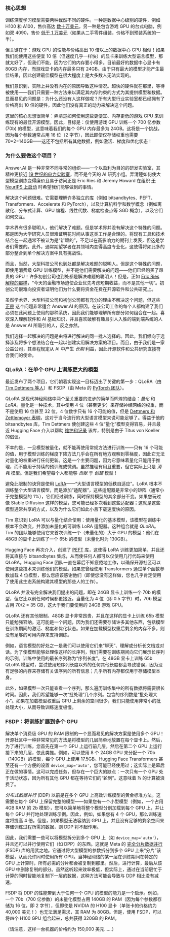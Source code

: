 ### 核心思想

训练深度学习模型需要两种截然不同的硬件。一种是数据中心级别的硬件，例如 H100 和 A100，售价高达 [数十万美元](https://shop.lambdalabs.com/deep-learning/servers/blade/customize)。另一种是包含游戏 GPU 的台式电脑，例如双 4090，售价 [低于 1 万美元](https://shop.lambdalabs.com/gpu-workstations/vector/customize)（如果从二手零件组装，价格不到预装系统的一半）。

但关键在于：游戏 GPU 的性能与价格高出 10 倍以上的数据中心 GPU 相似！如果我们能使用这些便宜 10 倍（但速度几乎一样快）的显卡来训练大型语言模型，那就太好了，但我们不能，因为它们的内存要小得多。目前最好的数据中心显卡有 80GB 内存，而游戏显卡的内存最多只有 24GB。由于只有最大的模型才能产生最佳结果，因此创建最佳模型在很大程度上是大多数人无法实现的。

我们意识到，实际上并没有内在的原因导致这种情况。超快的硬件就在那里，等待被使用——我们只需要一种方法来以满足其内存约束的方式为其提供模型和数据。显而易见的问题是：为什么还没有人这样做呢？所有大型行业实验室都已经拥有了价格高出 10 倍的硬件，因此他们没有真正的动力来解决这个问题。

这里的核心思想很简单：弄清楚如何使用这些更便宜、内存更低的游戏 GPU 来训练现有的最佳开源模型。因此，目标是：仅使用游戏 GPU 训练一个 700 亿参数 (70b) 的模型，这意味着我们的每个 GPU 内存最多为 24GB。这将是一个挑战，因为每个参数通常占用 16 位（2 字节），因此即使仅存储权重也需要 70\*2=140GB——这还不包括所有其他数据，例如激活、梯度和优化状态！

### 为什么要做这个项目？

Answer.AI 是一种非常不同寻常的组织——一个以盈利为目的的研发实验室，其精神更接近 [19 世纪的电力实验室](https://www.answer.ai/posts/2024-01-26-freaktakes-lessons.html)，而不是今天的 AI 研究小组。弄清楚如何使大型模型训练变得廉价且易于访问正是 Eric Ries 和 Jeremy Howard 在组织 [于 NeurIPS 上启动](https://www.answer.ai/posts/2023-12-12-launch.html) 时希望我们能够做到的事情。

解决这个问题很难。它需要理解许多独立的库（例如 bitsandbytes、PEFT、Transformers、Accelerate 和 PyTorch），以及计算机科学和数学概念（例如离散化、分布式计算、GPU 编程、线性代数、梯度检查点等 SGD 概念），以及它们如何交互。

学术界有很多聪明人，他们解决了难题。但是学术界并没有解决这个特殊的问题。那是因为大学研究人员很难证明花时间从事这类工作是合理的。将现有工具和技术结合在一起通常不被认为是“新颖的”，不足以在高影响力的期刊上发表，但这是学者们需要的。此外，通常期望学者在其领域内变得高度专业化，这使得将如此多的部分整合到单个解决方案中具有挑战性。

而且，当然，大型科技公司也到处都是解决难题的聪明人。但是这个特殊的问题，即使用消费级 GPU 训练模型，并不是他们需要解决的问题——他们已经购买了昂贵的 GPU！许多初创公司也到处都是解决难题的聪明人！但是，正如 [Eric Ries 解释的那样](https://ltse.com/about/mission)，“今天的金融市场迫使企业优先考虑短期收益，而不是其他一切”。初创公司很难向投资者证明他们为什么要将资金花费在开源软件和公共研究上。

虽然学术界、大型科技公司和初创公司都有充分的理由不解决这个问题，但这些 [正是](https://www.answer.ai/posts/2023-12-12-launch.html) 这个问题非常适合 Answer.AI 的原因。在该公司工作的每个人都构建了我们必须在此问题上使用的那种系统，因此我们能够理解所有部分如何组合在一起。喜欢深入理解软件和 AI 基础知识，并且喜欢破解有趣且引人入胜的端到端系统的人是 Answer.AI 所吸引的人，反之亦然。

我们选择一起解决的问题是由将进行解决的同一批人选择的。因此，我们倾向于选择涉及将多个想法结合在一起以创建实用解决方案的项目。而且，由于我们是一家公益公司，其章程规定从 AI 中产生 *长期* 利益，因此开源软件和公共研究直接符合我们的使命。

### QLoRA：在单个 GPU 上训练更大的模型

最近发布了两个项目，它们朝着实现这一目标迈出了关键的第一步：QLoRA（由 [Tim Dettmers 等人](https://arxiv.org/abs/2305.14314)）和 FSDP（由 Meta 的 [PyTorch 团队](https://engineering.fb.com/2021/07/15/open-source/fsdp/)）。

QLoRA 是现代神经网络中两个至关重要的进步的简单而辉煌的结合：*量化* 和 *LoRA*。量化是一种技术，其中使用 4 位（甚至更少）来存储神经网络的权重，而不是使用 16 位甚至 32 位。4 位数字只有 16 个可能的值，但是 [Dettmers 和 Zettlemoyer 表明](https://arxiv.org/abs/2212.09720)，这对于当今流行的大型语言模型来说可能足够了。得益于他的 bitsandbytes 库，Tim Dettmers 使创建这些 4 位“量化”模型变得容易，并且最近 Hugging Face 介入以帮助 [维护和记录](https://huggingface.co/docs/bitsandbytes/main/en/index) 该库，特别是由于 Titus von Koeller 的倡议。

不幸的是，一旦模型被量化，就不能再使用常规方法进行训练——只有 16 个可能的值，用于模型训练的梯度下降方法几乎会在所有地方观察到零梯度，因此它无法对量化的权重进行任何更新。这是一个主要问题，因为它意味着量化只能用于推理，而不能用于持续的预训练或微调。虽然推理有用且重要，但它实际上只是 *消耗* 模型。但是我们希望每个人都能够 *贡献* 于 *创建* 模型！

避免此限制的诀窍是使用 [LoRA](https://arxiv.org/abs/2106.09685)——“大型语言模型的低秩自适应”。LoRA 根本不训练整个大型语言模型，而是添加“适配器”，这些适配器是非常小的矩阵（通常小于完整模型的 1%），它们经过训练，同时保持模型的其余部分不变。如果您玩过像 Stable Diffusion 这样的模型，您可能已经多次看到这些适配器；这就是这些模型通常共享的方式，以及为什么它们如此小且下载速度快的原因。

Tim 意识到 LoRA 可以与量化结合使用：使用量化的基本模型，该模型在训练中根本不会改变，并添加未量化的可训练 LoRA 适配器。这种组合就是 *QLoRA*。Tim 的团队能够使用它来首次训练一个（未量化的）大于 GPU 的模型：他们在 48GB 的显卡上训练了一个 65b 的模型（未量化时为 130GB）。

Hugging Face 再次介入，创建了 [PEFT](https://huggingface.co/blog/peft) 库，这使得 LoRA 训练更加简单，并且还将其直接与 bitsandbytes 集成，从而使任何人都可以仅使用几行代码来使用 QLoRA。Hugging Face 团队一直在幕后不知疲倦地工作，以确保开源社区可以使用这些技术来训练他们的模型。如果您曾经使用 Transformers 通过单个函数参数加载 4 位模型，那么您应该感谢他们（即使您没有这样做，您也几乎肯定使用了使用此生态系统构建其模型的那些人的工作）。

QLoRA 并没有完全解决我们提出的问题，即在 24GB 显卡上训练一个 70b 的模型，但它比以前任何时候都更接近。当量化为 4 位（即 0.5 字节）时，70b 模型占用 70/2 = 35 GB，这大于我们要使用的 24GB 游戏 GPU。

QLoRA 还有其他限制。48GB 显卡非常昂贵，并且在这样的显卡上训练 65b 模型只能勉强容纳。这可能是一个问题，因为我们还需要存储许多其他东西，包括模型在训练期间的激活、梯度和优化状态。如果在加载模型权重后剩余的内存不多，则没有足够的可用内存来支持训练。

例如，语言模型的好处之一是我们可以使用它们来“聊天”、理解或分析长文档或对话。为了使模型能够处理像这样的长序列，我们需要在训练期间向它们展示长序列的示例。训练中使用的最长序列称为“序列长度”。在 48GB 显卡上训练 65b QLoRA 模型时，尝试使用短序列长度以外的任何其他长度都会导致错误，因为没有足够的内存来存储有关该序列的所有信息；几乎所有内存都仅用于存储模型本身。

此外，如果模型一次只能查看一个序列，那么遍历训练集中的所有数据将需要很长时间。因此，我们希望能够一次“批处理”几个序列。包含的序列数是“批处理大小”。如果在加载模型权重后 GPU 上剩余的空间很少，我们只能使用非常小的批处理大小，从而导致训练速度极慢。

### FSDP：将训练扩展到多个 GPU

解决单个消费级 GPU 的 RAM 限制的一个显而易见的解决方案是使用多个 GPU！开源社区中一种非常常见的方法是将模型的几层简单地放置在每个显卡上。然后，为了进行训练，您首先在第一个 GPU 上运行前几层，然后在第二个 GPU 上运行接下来的几层，依此类推。例如，可以使用 8 个 24GB GPU 来分配一个 70b（140GB）的模型，每个 GPU 上使用 17.5GB。Hugging Face Transformers 甚至还有一个方便的设置 `device_map='auto'`，您可能已经使用过；这实际上是幕后正在做的事情。这可以完成任务，但存在一个巨大的缺点：一次只有一个 GPU 处于活动状态，因为所有其他 GPU 都在等待它们的“轮到”。这意味着 ⅞ 的计算被浪费了。

*分布式数据并行* (DDP) 以前是在多个 GPU 上高效训练模型的黄金标准方法。这需要在每个 GPU 上保留完整的模型——如果您有一个小型模型（例如，一个占用 4GB RAM 的 2b 模型），您可以简单地将整个模型分别加载到每个 GPU 上，并让每个 GPU 并行地处理训练示例。因此，例如，如果您有 4 个 GPU，那么训练速度将提高 4 倍。但是，如果模型无法容纳到 GPU 上，并且没有足够的剩余空间来存储训练过程所需的数据，则 DDP 将不起作用。

因此，我们需要一些可以将模型拆分到多个 GPU 上（如 `device_map='auto'`），并且还可以并行使用它们（如 DPP）的东西。这就是 Meta 的 [完全分片数据并行](https://pytorch.org/tutorials/intermediate/FSDP_tutorial.html) (FSDP) 库的用武之地。它通过将大型模型的参数拆分到多个 GPU 上来“分片”该模型，从而允许同时使用所有 GPU。当神经网络的某一层在训练期间在特定的 GPU 上计算时，所有必需的分片都会被复制到那里。然后，进行计算，最后从该 GPU 中删除复制的部分。虽然这听起来效率极低，但实际上，通过在当前层忙于计算的同时智能地复制下一层的数据，这种方法可能会导致与 DDP 相比没有减速。

FSDP 将 DDP 的性能带到大于任何一个 GPU 的模型的能力是一个启示。例如，一个 70b（700 亿参数）的未量化模型占用 140GB 的 RAM（因为每个参数都存储为 16 位，即 2 字节），但即使是 NVIDIA 的 H100 显卡（单张卡的价格约为 40,000 美元！）也无法满足需求，其 RAM 为 80GB。但是，使用 FSDP，可以将四个 H100 GPU 组合起来，总共获得 320GB 的 RAM。

（请注意，这样一台机器的价格约为 150,000 美元……）
